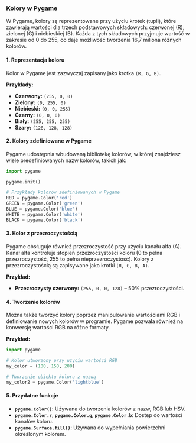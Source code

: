 ### Kolory w Pygame

W Pygame, kolory są reprezentowane przy użyciu krotek (tupli), które zawierają wartości dla trzech podstawowych składowych: czerwonej (R), zielonej (G) i niebieskiej (B). Każda z tych składowych przyjmuje wartość w zakresie od 0 do 255, co daje możliwość tworzenia 16,7 miliona różnych kolorów.

#### **1. Reprezentacja koloru**
Kolor w Pygame jest zazwyczaj zapisany jako krotka `(R, G, B)`.

**Przykłady:**
- **Czerwony:** `(255, 0, 0)`
- **Zielony:** `(0, 255, 0)`
- **Niebieski:** `(0, 0, 255)`
- **Czarny:** `(0, 0, 0)`
- **Biały:** `(255, 255, 255)`
- **Szary:** `(128, 128, 128)`

#### **2. Kolory zdefiniowane w Pygame**
Pygame udostępnia wbudowaną bibliotekę kolorów, w której znajdziesz wiele predefiniowanych nazw kolorów, takich jak:

```python
import pygame

pygame.init()

# Przykłady kolorów zdefiniowanych w Pygame
RED = pygame.Color('red')
GREEN = pygame.Color('green')
BLUE = pygame.Color('blue')
WHITE = pygame.Color('white')
BLACK = pygame.Color('black')
```

#### **3. Kolor z przezroczystością**
Pygame obsługuje również przezroczystość przy użyciu kanału alfa (A). Kanał alfa kontroluje stopień przezroczystości koloru (0 to pełna przezroczystość, 255 to pełna nieprzezroczystość). Kolory z przezroczystością są zapisywane jako krotki `(R, G, B, A)`.

**Przykład:**
- **Przezroczysty czerwony:** `(255, 0, 0, 128)` – 50% przezroczystości.

#### **4. Tworzenie kolorów**
Można także tworzyć kolory poprzez manipulowanie wartościami RGB i definiowanie nowych kolorów w programie. Pygame pozwala również na konwersję wartości RGB na różne formaty.

**Przykład:**
```python
import pygame

# Kolor utworzony przy użyciu wartości RGB
my_color = (100, 150, 200)

# Tworzenie obiektu koloru z nazwą
my_color2 = pygame.Color('lightblue')
```

#### **5. Przydatne funkcje**
- **`pygame.Color()`**: Używana do tworzenia kolorów z nazw, RGB lub HSV.
- **`pygame.Color.r`**, **`pygame.Color.g`**, **`pygame.Color.b`**: Dostęp do wartości kanałów koloru.
- **`pygame.Surface.fill()`**: Używana do wypełniania powierzchni określonym kolorem.


